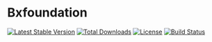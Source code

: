 # Bxfoundation

[![Latest Stable Version](https://poser.pugx.org/marvin255/bxfoundation/v/stable.png)](https://packagist.org/packages/marvin255/bxfoundation)
[![Total Downloads](https://poser.pugx.org/marvin255/bxfoundation/downloads.png)](https://packagist.org/packages/marvin255/bxfoundation)
[![License](https://poser.pugx.org/marvin255/bxfoundation/license.svg)](https://packagist.org/packages/marvin255/bxfoundation)
[![Build Status](https://travis-ci.org/marvin255/bxfoundation.svg?branch=master)](https://travis-ci.org/marvin255/bxfoundation)
